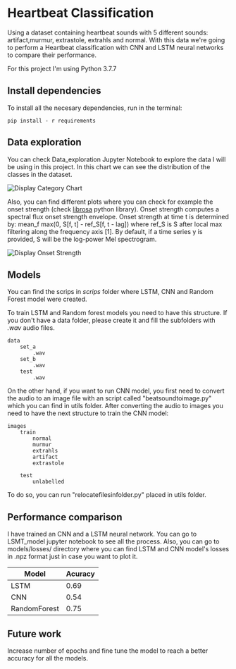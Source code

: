 
# Heartbeat Classification

Using a dataset containing heartbeat sounds with 5 different sounds: artifact,murmur, extrastole, extrahls and normal. 
With this data we're going to perform a Heartbeat classification with CNN and LSTM neural networks to compare their performance.

For this project I'm using Python 3.7.7


## Install dependencies

To install all the necesary dependencies, run in the terminal:

``` pip install - r requirements ```

## Data exploration

You can check Data_exploration Jupyter Notebook to explore the data I will be using in this project. In this chart we can see the
 distribution of the classes in the dataset.

<img src="images/category_chart.png" alt="Display Category Chart">

<br>

Also, you can find different plots where you can check for example the onset strength (check <a href='https://librosa.github.io/librosa/'>librosa</a> python library).
Onset strength computes a spectral flux onset strength envelope. Onset strength at time t is determined by: mean_f max(0, S[f, t] - ref_S[f, t - lag]) where ref_S is S after local max filtering along the frequency axis [1]. By default, if a time series y is provided, S will be the log-power Mel spectrogram.


<img src="images/onset_strength.png" alt="Display Onset Strength">

## Models

You can find the scrips in <i>scrips</i> folder where LSTM, CNN and Random Forest model were created. 

To train LSTM and Random forest models you need to have this structure. If you don't have a data folder, please create it
and fill the subfolders with <i>.wav</i> audio files.

``` 
data
    set_a
        .wav
    set_b
        .wav
    test
        .wav
``` 

On the other hand, if you want to run CNN model, you first need to convert the audio to an image file with an script called "beatsoundtoimage.py"
 which you can find in utils folder. After converting the audio to images you need to have the next structure to train the CNN model:
``` 
images
    train
        normal
        murmur
        extrahls
        artifact
        extrastole

    test
        unlabelled
``` 

To do so, you can run "relocatefilesinfolder.py" placed in utils folder.

## Performance comparison

 I have trained an CNN and a LSTM neural network. You can go to LSMT_model jupyter notebook to see all the process. Also, 
 you can go to models/losses/ directory where you can find LSTM and CNN model's losses in .npz format just in case you want to plot it.
 
 | Model      | Acuracy |
| ----------- | ----------- |
| LSTM      | 0.69       |
| CNN   | 0.54        |
| RandomForest   | 0.75        |
 
 ## Future work
 
Increase number of epochs and fine tune the model to reach a better accuracy for all the models.

 